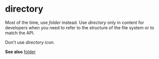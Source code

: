 # directory

Most of the time, use *folder* instead. Use *directory* only in content for developers when you need to refer to the structure of the file system or to match the API.

Don't use *directory icon.*

**See also**  [folder](/style-guide/a-z-word-list-term-collections/f/folder-folder-icon)
